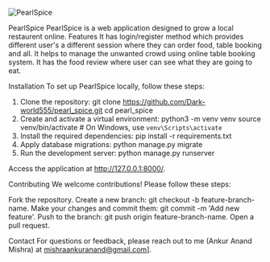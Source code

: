 ![PearlSpice](https://github.com/user-attachments/assets/5086cbc2-dcda-49a1-8c4d-04a3891cf0af)

PearlSpice
PearlSpice is a web application designed to grow a local restaurent online.
Features
It has login/register method which provides different user's a different session where they can order food, table booking and all.
It helps to manage the unwanted crowd using online table booking system.
It has the food review where user can see what they are going to eat.

Installation
To set up PearlSpice locally, follow these steps:

1. Clone the repository:
   git clone https://github.com/Dark-world555/pearl_spice.git
   cd pearl_spice
2. Create and activate a virtual environment:
   python3 -m venv venv
   source venv/bin/activate  # On Windows, use `venv\Scripts\activate`
3. Install the required dependencies:
   pip install -r requirements.txt
4. Apply database migrations:
   python manage.py migrate
5. Run the development server:
   python manage.py runserver

Access the application at http://127.0.0.1:8000/.

Contributing
We welcome contributions! Please follow these steps:

Fork the repository.
Create a new branch: git checkout -b feature-branch-name.
Make your changes and commit them: git commit -m 'Add new feature'.
Push to the branch: git push origin feature-branch-name.
Open a pull request.

Contact
For questions or feedback, please reach out to me (Ankur Anand Mishra) at mishraankuranand@gmail.com].
